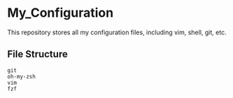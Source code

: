 # My_Configuration  

This repository stores all my configuration files, including vim, shell, git, etc.

## File Structure
```
git
oh-my-zsh
vim
fzf
```
